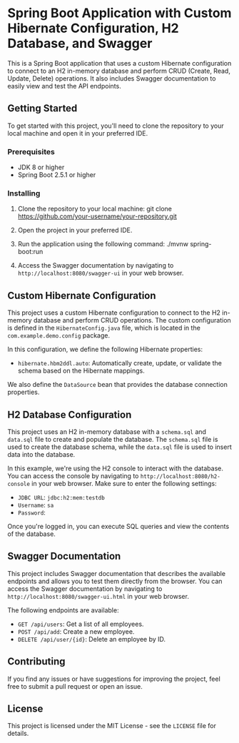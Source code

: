 # Spring Boot Application with Custom Hibernate Configuration, H2 Database, and Swagger

This is a Spring Boot application that uses a custom Hibernate configuration to connect to an H2 in-memory database and perform CRUD (Create, Read, Update, Delete) operations. It also includes Swagger documentation to easily view and test the API endpoints.

## Getting Started

To get started with this project, you'll need to clone the repository to your local machine and open it in your preferred IDE.

### Prerequisites

- JDK 8 or higher
- Spring Boot 2.5.1 or higher

### Installing
1. Clone the repository to your local machine:
git clone https://github.com/your-username/your-repository.git

2. Open the project in your preferred IDE.

3. Run the application using the following command:
./mvnw spring-boot:run

4. Access the Swagger documentation by navigating to `http://localhost:8080/swagger-ui` in your web browser.

## Custom Hibernate Configuration

This project uses a custom Hibernate configuration to connect to the H2 in-memory database and perform CRUD operations. The custom configuration is defined in the `HibernateConfig.java` file, which is located in the `com.example.demo.config` package.

In this configuration, we define the following Hibernate properties:

- `hibernate.hbm2ddl.auto`: Automatically create, update, or validate the schema based on the Hibernate mappings.

We also define the `DataSource` bean that provides the database connection properties.

## H2 Database Configuration

This project uses an H2 in-memory database with a `schema.sql` and `data.sql` file to create and populate the database. The `schema.sql` file is used to create the database schema, while the `data.sql` file is used to insert data into the database.

In this example, we're using the H2 console to interact with the database. You can access the console by navigating to `http://localhost:8080/h2-console` in your web browser. Make sure to enter the following settings:

- `JDBC URL`: `jdbc:h2:mem:testdb`
- `Username`: `sa`
- `Password`:

Once you're logged in, you can execute SQL queries and view the contents of the database.

## Swagger Documentation

This project includes Swagger documentation that describes the available endpoints and allows you to test them directly from the browser. You can access the Swagger documentation by navigating to `http://localhost:8080/swagger-ui.html` in your web browser.

The following endpoints are available:

- `GET /api/users`: Get a list of all employees.
- `POST /api/add`: Create a new employee.
- `DELETE /api/user/{id}`: Delete an employee by ID.

## Contributing

If you find any issues or have suggestions for improving the project, feel free to submit a pull request or open an issue.

## License

This project is licensed under the MIT License - see the `LICENSE` file for details.
